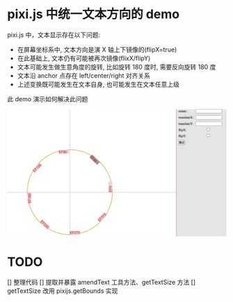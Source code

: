 # pixi.js 中统一文本方向的 demo

pixi.js 中，文本显示存在以下问题:

- 在屏幕坐标系中, 文本方向是演 X 轴上下镜像的(flipX=true)
- 在此基础上, 文本仍有可能被再次镜像(flixX/flipY)
- 文本可能发生做生意角度的旋转, 比如旋转 180 度时, 需要反向旋转 180 度
- 文本沿 anchor 点存在 left/center/right 对齐关系
- 上述变换既可能发生在文本自身, 也可能发生在文本任意上级

此 demo 演示如何解决此问题

![演示图](./demo.png)

# TODO

[] 整理代码
[] 提取并暴露 amendText 工具方法、getTextSize 方法
[] getTextSize 改用 pixijs.getBounds 实现
